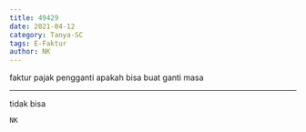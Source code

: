 ```yaml
---
title: 49429
date: 2021-04-12
category: Tanya-SC
tags: E-Faktur
author: NK
---
```


faktur pajak pengganti apakah bisa buat ganti masa

---

tidak bisa

`NK`

